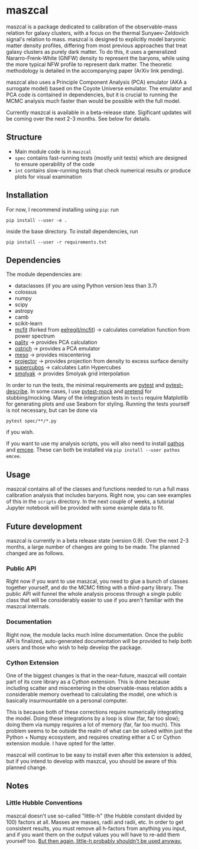 # maszcal
maszcal is a package dedicated to calibration of the observable-mass relation for galaxy clusters, with a focus on the thermal Sunyaev-Zeldovich signal's relation to mass. maszcal is designed to explicitly model baryonic matter density profiles, differing from most previous approaches that treat galaxy clusters as purely dark matter. To do this, it uses a generalized Nararro-Frenk-White (GNFW) density to represent the baryons, while using the more typical NFW profile to represent dark matter. The theoretic methodology is detailed in the accompanying paper (ArXiv link pending).

maszcal also uses a Principle Component Analysis (PCA) emulator (AKA a surrogate model) based on the Coyote Universe emulator. The emulator and PCA code is contained in dependencies, but it is crucial to running the MCMC analysis much faster than would be possible with the full model.

Currently maszcal is available in a beta-release state. Sigificant updates will be coming over the next 2-3 months. See below for details.

## Structure
- Main module code is in `maszcal`
- `spec` contains fast-running tests (mostly unit tests) which are designed to ensure operability of the code
- `int` contains slow-running tests that check numerical results or produce plots for visual examination

## Installation
For now, I recommend installing using `pip`: run
```
pip install --user -e .
```
inside the base directory. To install dependencies, run
```
pip install --user -r requirements.txt
```

## Dependencies
The module dependencies are:
- dataclasses (if you are using Python version less than 3.7)
- colossus
- numpy
- scipy
- astropy
- camb
- scikit-learn
- [mcfit](https://github.com/dylancromer/mcfit) (forked from [eelregit/mcfit](https://github.com/eelregit/meso)) -> calculates correlation function from power spectrum
- [pality](https://github.com/dylancromer/pality) -> provides PCA calculation
- [ostrich](https://github.com/dylancromer/ostrich) -> provides a PCA emulator
- [meso](https://github.com/dylancromer/meso) -> provides miscentering
- [projector](https://github.com/dylancromer/projector) -> provides projection from density to excess surface density
- [supercubos](https://github.com/dylancromer/supercubos) -> calculates Latin Hypercubes
- [smolyak](https://github.com/dylancromer/smolyak) -> provides Smolyak grid interpolation

In order to run the tests, the minimal requirements are [pytest](https://pytest.org/en/latest/) and [pytest-describe](https://github.com/ropez/pytest-describe). In some cases, I use [pytest-mock](https://pypi.org/project/pytest-mock/) and [pretend](https://github.com/alex/pretend) for stubbing/mocking. Many of the integration tests in `tests` require Matplotlib for generating plots and use Seaborn for styling. Running the tests yourself is not necessary, but can be done via
```
pytest spec/**/*.py
```
if you wish.

If you want to use my analysis scripts, you will also need to install [pathos](https://github.com/uqfoundation/pathos) and [emcee](https://emcee.readthedocs.io/en/stable/). These can both be installed via `pip install --user pathos emcee`.

## Usage
maszcal contains all of the classes and functions needed to run a full mass calibration analysis that includes baryons. Right now, you can see examples of this in the `scripts` directory. In the next couple of weeks, a tutorial Jupyter notebook will be provided with some example data to fit.

## Future development
maszcal is currently in a beta release state (version 0.9). Over the next 2-3 months, a large number of changes are going to be made. The planned changed are as follows.

### Public API
Right now if you want to use maszcal, you need to glue a bunch of classes together yourself, and do the MCMC fitting with a third-party library. The public API will funnel the whole analysis process through a single public class that will be considerably easier to use if you aren't familiar with the maszcal internals.

### Documentation
Right now, the module lacks much inline documentation. Once the public API is finalized, auto-generated documentation will be provided to help both users and those who wish to help develop the package.

### Cython Extension
One of the biggest changes is that in the near-future, maszcal will contain part of its core library as a Cython extension. This is done because including scatter and miscentering in the observable-mass relation adds a considerable memory overhead to calculating the model, one which is basically insurmountable on a personal computer. 

This is because both of these corrections require numerically integrating the model. Doing these integrations by a loop is slow (far, far too slow); doing them via  numpy requires a lot of memory (far, far too much). This problem seems to be outside the realm of what can be solved within just the Python + Numpy ecosystem, and requires creating either a C or Cython extension module. I have opted for the latter.

maszcal will continue to be easy to install even after this extension is added, but if you intend to develop with maszcal, you should be aware of this planned change.

## Notes

### Little Hubble Conventions
maszcal doesn't use so-called "little-h" (the Hubble constant divided by 100) factors at all. Masses are masses, radii and radii, etc. In order to get consistent results, you must remove all h-factors from anything you input, and if you want them on the output values you will have to re-add them yourself too. [But then again, little-h probably shouldn't be used anyway.](https://arxiv.org/pdf/1308.4150.pdf)
